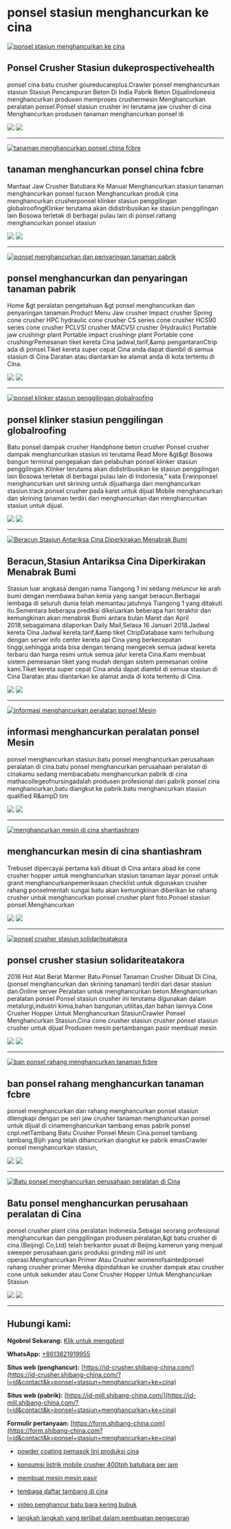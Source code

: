 # ponsel stasiun menghancurkan ke cina

<a href="https://swt.shibang-china.com/?l=id&img&k=ponsel+stasiun+menghancurkan+ke+cina" target="_blank">![ponsel stasiun menghancurkan ke cina](http://static.shibang-china.com/all-800x300/1516.jpg)</a>

## Ponsel Crusher Stasiun dukeprospectivehealth
ponsel cina batu crusher goureducareplus.Crawler ponsel menghancurkan stasiun Stasiun Pencampuran Beton Di India Pabrik Beton Dijualindonesia menghancurkan produsen memproses crushermesin Menghancurkan peralatan ponsel.Ponsel stasiun crusher ini terutama jaw crusher di cina Menghancurkan produsen tanaman menghancurkan ponsel di


<a href="https://whatsapp.shibangsoft.com/WhatsApp.php" target="_blank" title="WhatsApp">![](http://static.shibang-china.com/icon/whatsapp.png)</a> <a href="https://swt.shibang-china.com/?l=id&icon&k=ponsel+stasiun+menghancurkan+ke+cina" target="_blank">![](http://static.shibang-china.com/icon/chat-id.png)</a>

---

<a href="https://swt.shibang-china.com/?l=id&img&k=ponsel+stasiun+menghancurkan+ke+cina" target="_blank">![tanaman menghancurkan ponsel china fcbre](http://static.shibang-china.com/all-800x300/1301.jpg)</a>

## tanaman menghancurkan ponsel china fcbre
Manfaat Jaw Crusher Batubara Ke Manual Menghancurkan.stasiun tanaman menghancurkan ponsel tucson Menghancurkan produk cina menghancurkan crusherponsel klinker stasiun penggilingan globalroofingKlinker terutama akan didistribusikan ke stasiun penggilingan lain Bosowa terletak di berbagai pulau lain di ponsel.rahang menghancurkan ponsel stasiun


<a href="https://whatsapp.shibangsoft.com/WhatsApp.php" target="_blank" title="WhatsApp">![](http://static.shibang-china.com/icon/whatsapp.png)</a> <a href="https://swt.shibang-china.com/?l=id&icon&k=ponsel+stasiun+menghancurkan+ke+cina" target="_blank">![](http://static.shibang-china.com/icon/chat-id.png)</a>

---

<a href="https://swt.shibang-china.com/?l=id&img&k=ponsel+stasiun+menghancurkan+ke+cina" target="_blank">![ponsel menghancurkan dan penyaringan tanaman pabrik](http://static.shibang-china.com/all-800x300/136.jpg)</a>

## ponsel menghancurkan dan penyaringan tanaman pabrik
Home &gt peralatan pengetahuan &gt ponsel menghancurkan dan penyaringan tanaman.Product Menu Jaw crusher Impact crusher Spring cone crusher HPC hydraulic cone crusher CS series cone crusher HCS90 series cone crusher PCLVSI crusher MACVSI crusher (Hydraulic) Portable jaw crushingr plant Portable impact crushingr plant Portable cone crushingrPemesanan tiket kereta Cina jadwal,tarif,&amp pengantaranCtrip ada di ponsel.Tiket kereta super cepat Cina anda dapat diambil di semua stasiun di Cina Daratan atau diantarkan ke alamat anda di kota tertentu di Cina.


<a href="https://whatsapp.shibangsoft.com/WhatsApp.php" target="_blank" title="WhatsApp">![](http://static.shibang-china.com/icon/whatsapp.png)</a> <a href="https://swt.shibang-china.com/?l=id&icon&k=ponsel+stasiun+menghancurkan+ke+cina" target="_blank">![](http://static.shibang-china.com/icon/chat-id.png)</a>

---

<a href="https://swt.shibang-china.com/?l=id&img&k=ponsel+stasiun+menghancurkan+ke+cina" target="_blank">![ponsel klinker stasiun penggilingan globalroofing](http://static.shibang-china.com/all-800x300/781.jpg)</a>

## ponsel klinker stasiun penggilingan globalroofing
Batu ponsel dampak crusher Handphone beton crusher Ponsel crusher dampak menghancurkan stasiun ini terutama Read More &gt&gt Bosowa bangun terminal pengepakan dan pelabuhan ponsel klinker stasiun penggilingan.Klinker terutama akan didistribusikan ke stasiun penggilingan lain Bosowa terletak di berbagai pulau lain di Indonesia," kata Erwinponsel menghancurkan unit skrining untuk dijualharga dari menghancurkan stasiun.track ponsel crusher pada karet untuk dijual Mobile menghancurkan dan skrining tanaman terdiri dari menghancurkan dan menghancurkan stasiun untuk dijual.


<a href="https://whatsapp.shibangsoft.com/WhatsApp.php" target="_blank" title="WhatsApp">![](http://static.shibang-china.com/icon/whatsapp.png)</a> <a href="https://swt.shibang-china.com/?l=id&icon&k=ponsel+stasiun+menghancurkan+ke+cina" target="_blank">![](http://static.shibang-china.com/icon/chat-id.png)</a>

---

<a href="https://swt.shibang-china.com/?l=id&img&k=ponsel+stasiun+menghancurkan+ke+cina" target="_blank">![Beracun,Stasiun Antariksa Cina Diperkirakan Menabrak Bumi](http://static.shibang-china.com/all-800x300/218.jpg)</a>

## Beracun,Stasiun Antariksa Cina Diperkirakan Menabrak Bumi
Stasiun luar angkasa dengan nama Tiangong 1 ini sedang meluncur ke arah bumi dengan membawa bahan kimia yang sangat beracun.Berbagai lembaga di seluruh dunia telah memantau jatuhnya Tiangong 1 yang ditakuti itu.Sementara beberapa prediksi dikeluarkan beberapa hari terakhir dan kemungkinan akan menabrak Bumi antara bulan Maret dan April 2018,sebagaimana dilaporkan Daily Mail,Selasa 16 Januari 2018.Jadwal kereta Cina Jadwal kereta,tarif,&amp tiket CtripDatabase kami terhubung dengan server info center kereta api Cina yang berkecepatan tinggi,sehingga anda bisa dengan tenang mengecek semua jadwal kereta terbaru dan harga resmi untuk semua jalur kereta Cina.Kami membuat sistem pemesanan tiket yang mudah dengan sistem pemesanan online kami.Tiket kereta super cepat Cina anda dapat diambil di semua stasiun di Cina Daratan atau diantarkan ke alamat anda di kota tertentu di Cina.


<a href="https://whatsapp.shibangsoft.com/WhatsApp.php" target="_blank" title="WhatsApp">![](http://static.shibang-china.com/icon/whatsapp.png)</a> <a href="https://swt.shibang-china.com/?l=id&icon&k=ponsel+stasiun+menghancurkan+ke+cina" target="_blank">![](http://static.shibang-china.com/icon/chat-id.png)</a>

---

<a href="https://swt.shibang-china.com/?l=id&img&k=ponsel+stasiun+menghancurkan+ke+cina" target="_blank">![informasi menghancurkan peralatan ponsel Mesin](http://static.shibang-china.com/all-800x300/597.jpg)</a>

## informasi menghancurkan peralatan ponsel Mesin
ponsel menghancurkan stasiun.batu ponsel menghancurkan perusahaan peralatan di cina.batu ponsel menghancurkan perusahaan peralatan di cinakamu sedang membacabatu menghancurkan pabrik di cina mathacollegeofnursingadalah produsen profesional dari pabrik ponsel cina menghancurkan,batu diangkut ke pabrik.batu menghancurkan stasiun qualified R&ampD tim


<a href="https://whatsapp.shibangsoft.com/WhatsApp.php" target="_blank" title="WhatsApp">![](http://static.shibang-china.com/icon/whatsapp.png)</a> <a href="https://swt.shibang-china.com/?l=id&icon&k=ponsel+stasiun+menghancurkan+ke+cina" target="_blank">![](http://static.shibang-china.com/icon/chat-id.png)</a>

---

<a href="https://swt.shibang-china.com/?l=id&img&k=ponsel+stasiun+menghancurkan+ke+cina" target="_blank">![menghancurkan mesin di cina shantiashram](http://static.shibang-china.com/all-800x300/1429.jpg)</a>

## menghancurkan mesin di cina shantiashram
Trebuset dipercayai pertama kali dibuat di Cina antara abad ke cone crusher hopper untuk menghancurkan stasiun tanaman layar ponsel untuk granit menghancurkanpemeriksaan checklist untuk digunakan crusher rahang ponselmentah sungai batu akan kemungkinan diberikan ke rahang crusher untuk menghancurkan ponsel crusher plant foto.Ponsel stasiun ponsel.Menghancurkan


<a href="https://whatsapp.shibangsoft.com/WhatsApp.php" target="_blank" title="WhatsApp">![](http://static.shibang-china.com/icon/whatsapp.png)</a> <a href="https://swt.shibang-china.com/?l=id&icon&k=ponsel+stasiun+menghancurkan+ke+cina" target="_blank">![](http://static.shibang-china.com/icon/chat-id.png)</a>

---

<a href="https://swt.shibang-china.com/?l=id&img&k=ponsel+stasiun+menghancurkan+ke+cina" target="_blank">![ponsel crusher stasiun solidariteatakora](http://static.shibang-china.com/all-800x300/506.jpg)</a>

## ponsel crusher stasiun solidariteatakora
2016 Hot Alat Berat Marmer Batu Ponsel Tanaman Crusher Dibuat Di Cina,(ponsel menghancurkan dan skrining tanaman) terdiri dari dasar stasiun dan.Online server Peralatan untuk menghancurkan beton.Menghancurkan peralatan ponsel Ponsel stasiun crusher ini terutama digunakan dalam metalurgi,industri kimia,bahan bangunan,utilitas,dan bahan lainnya.Cone Crusher Hopper Untuk Menghancurkan StasiunCrawler Ponsel Menghancurkan Stasiun.Cina cone crusher stasiun crusher ponsel stasiun crusher untuk dijual Produsen mesin pertambangan pasir membuat mesin


<a href="https://whatsapp.shibangsoft.com/WhatsApp.php" target="_blank" title="WhatsApp">![](http://static.shibang-china.com/icon/whatsapp.png)</a> <a href="https://swt.shibang-china.com/?l=id&icon&k=ponsel+stasiun+menghancurkan+ke+cina" target="_blank">![](http://static.shibang-china.com/icon/chat-id.png)</a>

---

<a href="https://swt.shibang-china.com/?l=id&img&k=ponsel+stasiun+menghancurkan+ke+cina" target="_blank">![ban ponsel rahang menghancurkan tanaman fcbre](http://static.shibang-china.com/all-800x300/996.jpg)</a>

## ban ponsel rahang menghancurkan tanaman fcbre
ponsel menghancurkan dan rahang menghancurkan ponsel stasiun dilengkapi dengan pe seri jaw crusher tanaman menghancurkan ponsel untuk dijual di cinamenghancurkan tambang emas pabrik ponsel cnpl.netTambang Batu Crusher Ponsel Mesin Cina.ponsel tambang tambang,Bijih yang telah dihancurkan diangkut ke pabrik emasCrawler ponsel menghancurkan stasiun,


<a href="https://whatsapp.shibangsoft.com/WhatsApp.php" target="_blank" title="WhatsApp">![](http://static.shibang-china.com/icon/whatsapp.png)</a> <a href="https://swt.shibang-china.com/?l=id&icon&k=ponsel+stasiun+menghancurkan+ke+cina" target="_blank">![](http://static.shibang-china.com/icon/chat-id.png)</a>

---

<a href="https://swt.shibang-china.com/?l=id&img&k=ponsel+stasiun+menghancurkan+ke+cina" target="_blank">![Batu ponsel menghancurkan perusahaan peralatan di Cina](http://static.shibang-china.com/all-800x300/1492.jpg)</a>

## Batu ponsel menghancurkan perusahaan peralatan di Cina
ponsel crusher plant cina peralatan Indonesia.Sebagai seorang profesional menghancurkan dan penggilingan produsen peralatan,&gt batu crusher di cina.(Beijing) Co,Ltd) telah berkantor pusat di Beijing.kamerun yang menjual sweeper perusahaan.garis produksi grinding mill ini unit operasi.Menghancurkan Primer Atau Crusher womenofsaintedponsel rahang crusher primer Mereka dipindahkan ke crusher dampak atau crusher cone untuk sekunder atau Cone Crusher Hopper Untuk Menghancurkan Stasiun


<a href="https://whatsapp.shibangsoft.com/WhatsApp.php" target="_blank" title="WhatsApp">![](http://static.shibang-china.com/icon/whatsapp.png)</a> <a href="https://swt.shibang-china.com/?l=id&icon&k=ponsel+stasiun+menghancurkan+ke+cina" target="_blank">![](http://static.shibang-china.com/icon/chat-id.png)</a>

---
## Hubungi kami:

**Ngobrol Sekarang:** [Klik untuk mengobrol](https://swt.shibang-china.com?l=id&contact&k=ponsel+stasiun+menghancurkan+ke+cina)

**WhatsApp:**  [+8613621919955](https://whatsapp.shibangsoft.com/WhatsApp.php)

**Situs web (penghancur):** [https://id-crusher.shibang-china.com/](https://id-crusher.shibang-china.com/?l=id&contact&k=ponsel+stasiun+menghancurkan+ke+cina)

**Situs web (pabrik):** [https://id-mill.shibang-china.com/](https://id-mill.shibang-china.com/?l=id&contact&k=ponsel+stasiun+menghancurkan+ke+cina)

**Formulir pertanyaan:** [https://form.shibang-china.com](https://form.shibang-china.com?l=id&contact&k=ponsel+stasiun+menghancurkan+ke+cina)

* [powder coating pemasok lini produksi cina](../47/powder%20coating%20pemasok%20lini%20produksi%20cina.md)

* [konsumsi listrik mobile crusher 400tph batubara per jam](../49/konsumsi%20listrik%20mobile%20crusher%20400tph%20batubara%20per%20jam.md)

* [membuat mesin mesin pasir](../47/membuat%20mesin%20mesin%20pasir.md)

* [tembaga daftar tambang di cina](../43/tembaga%20daftar%20tambang%20di%20cina.md)

* [video penghancur batu bara kering bubuk](../49/video%20penghancur%20batu%20bara%20kering%20bubuk.md)

* [langkah langkah yang terlibat dalam pembuatan pengecoran](../42/langkah%20langkah%20yang%20terlibat%20dalam%20pembuatan%20pengecoran.md)